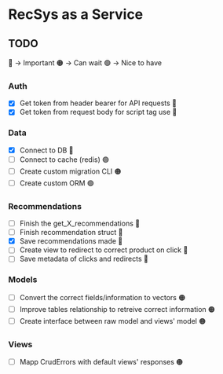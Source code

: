 # RecSys as a Service

## TODO
🔴 -> Important
🟠 -> Can wait
🟢 -> Nice to have

### Auth
* [X] Get token from header bearer for API requests 🔴
* [X] Get token from request body for script tag use 🔴

### Data
* [X] Connect to DB 🔴
* [ ] Connect to cache (redis) 🟢
* [ ] Create custom migration CLI 🟠
* [ ] Create custom ORM 🟢

### Recommendations
* [ ] Finish the get_X_recommendations 🔴
* [ ] Finish recommendation struct 🔴
* [X] Save recommendations made 🔴
* [ ] Create view to redirect to correct product on click 🔴
* [ ] Save metadata of clicks and redirects 🔴

### Models
* [ ] Convert the correct fields/information to vectors 🟠
* [ ] Improve tables relationship to retreive correct information 🟠
* [ ] Create interface between raw model and views' model 🟠

### Views
* [ ] Mapp CrudErrors with default views' responses 🟠